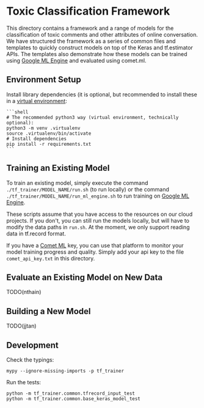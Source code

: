 # Toxic Classification Framework

This directory contains a framework and a range of models for the classification
of toxic comments and other attributes of online conversation. We have
structured the framework as a series of common files and templates to quickly
construct models on top of the Keras and tf.estimator APIs. The templates also
demonstrate how these models can be trained using [Google ML
Engine](https://cloud.google.com/ml-engine/) and evaluated using comet.ml.

## Environment Setup

Install library dependencies (it is optional, but recommended to install these
in a [virtual environment](https://docs.python.org/3/tutorial/venv.html):

    ```shell
    # The recommended python3 way (virtual environment, technically optional):
    python3 -m venv .virtualenv
    source .virtualenv/bin/activate
    # Install dependencies
    pip install -r requirements.txt
    ```

## Training an Existing Model

To train an existing model,  simply execute the command
`./tf_trainer/MODEL_NAME/run.sh` (to run locally) or the command
`./tf_trainer/MODEL_NAME/run_ml_engine.sh` to run training on [Google ML
Engine](https://cloud.google.com/ml-engine/).

These scripts assume that you have access to the resources on our cloud
projects. If you don't, you can still run the models locally, but will have to
modify the data paths in `run.sh`. At the moment, we only support reading data
in tf.record format.

If you have a [Comet ML](https://www.comet.ml/) key, you can use that platform
to monitor your model training progress and quality. Simply add your api key to
the file `comet_api_key.txt` in this directory.

## Evaluate an Existing Model on New Data

TODO(nthain)

## Building a New Model

TODO(jjtan)

## Development

Check the typings:

```shell
mypy --ignore-missing-imports -p tf_trainer
```

Run the tests:

```shell
python -m tf_trainer.common.tfrecord_input_test
python -m tf_trainer.common.base_keras_model_test
```
